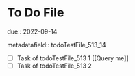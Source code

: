 # To Do File

due:: 2022-09-14

metadatafield:: todoTestFile_513\_14

- [ ] Task of todoTestFile_513 1 [[Query me]]
- [ ] Task of todoTestFile_513 2
